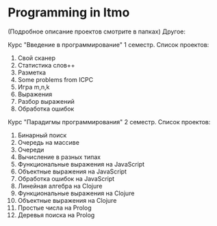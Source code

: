 # Programming in Itmo
(Подробное описание проектов смотрите в папках)
Другое:



Курс "Введение в программирование" 1 семестр. Список проектов:
1) Свой сканер  
2) Статистика слов++
3) Разметка
4) Some problems from ICPC
5) Игра m,n,k
6) Выражения
7) Разбор выражений
8) Обработка ошибок


Курс "Парадигмы программирования" 2 семестр. Список проектов:
1) Бинарный поиск
2) Очередь на массиве
3) Очереди
4) Вычисление в разных типах
5) Функциональные выражения на JavaScript
6) Объектные выражения на JavaScript
7) Обработка ошибок на JavaScript
8) Линейная алгебра на Clojure
9) Функциональные выражения на Clojure
10) Объектные выражения на Clojure
11) Простые числа на Prolog
12) Деревья поиска на Prolog
